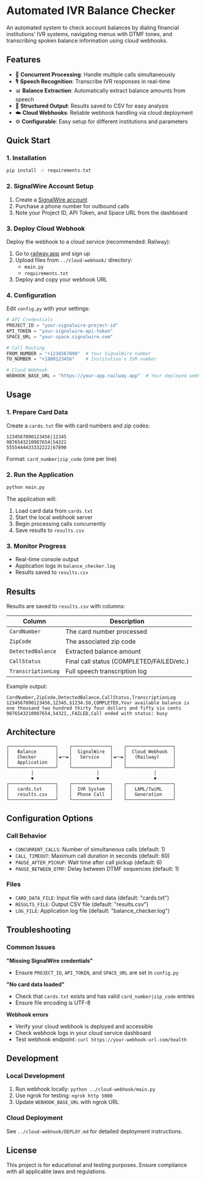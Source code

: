 # Automated IVR Balance Checker

An automated system to check account balances by dialing financial institutions' IVR systems, navigating menus with DTMF tones, and transcribing spoken balance information using cloud webhooks.

## Features

- 🔄 **Concurrent Processing**: Handle multiple calls simultaneously
- 🎙️ **Speech Recognition**: Transcribe IVR responses in real-time
- 📊 **Balance Extraction**: Automatically extract balance amounts from speech
- 📝 **Structured Output**: Results saved to CSV for easy analysis
- ☁️ **Cloud Webhooks**: Reliable webhook handling via cloud deployment
- ⚙️ **Configurable**: Easy setup for different institutions and parameters

## Quick Start

### 1. Installation

```bash
pip install -r requirements.txt
```

### 2. SignalWire Account Setup

1. Create a [SignalWire account](https://signalwire.com)
2. Purchase a phone number for outbound calls
3. Note your Project ID, API Token, and Space URL from the dashboard

### 3. Deploy Cloud Webhook

Deploy the webhook to a cloud service (recommended: Railway):

1. Go to [railway.app](https://railway.app) and sign up
2. Upload files from `../cloud-webhook/` directory:
   - `main.py`
   - `requirements.txt`
3. Deploy and copy your webhook URL

### 4. Configuration

Edit `config.py` with your settings:

```python
# API Credentials
PROJECT_ID = "your-signalwire-project-id"
API_TOKEN = "your-signalwire-api-token"  
SPACE_URL = "your-space.signalwire.com"

# Call Routing
FROM_NUMBER = "+1234567890"  # Your SignalWire number
TO_NUMBER = "+1800123456"    # Institution's IVR number

# Cloud Webhook
WEBHOOK_BASE_URL = "https://your-app.railway.app"  # Your deployed webhook URL
```

## Usage

### 1. Prepare Card Data

Create a `cards.txt` file with card numbers and zip codes:

```
1234567890123456|12345
9876543210987654|54321
5555444433332222|67890
```

Format: `card_number|zip_code` (one per line)

### 2. Run the Application

```bash
python main.py
```

The application will:
1. Load card data from `cards.txt`
2. Start the local webhook server
3. Begin processing calls concurrently
4. Save results to `results.csv`

### 3. Monitor Progress

- Real-time console output
- Application logs in `balance_checker.log`
- Results saved to `results.csv`

## Results

Results are saved to `results.csv` with columns:

| Column | Description |
|--------|-------------|
| `CardNumber` | The card number processed |
| `ZipCode` | The associated zip code |
| `DetectedBalance` | Extracted balance amount |
| `CallStatus` | Final call status (COMPLETED/FAILED/etc.) |
| `TranscriptionLog` | Full speech transcription log |

Example output:
```csv
CardNumber,ZipCode,DetectedBalance,CallStatus,TranscriptionLog
1234567890123456,12345,$1234.56,COMPLETED,Your available balance is one thousand two hundred thirty four dollars and fifty six cents
9876543210987654,54321,,FAILED,Call ended with status: busy
```

## Architecture

```
┌─────────────────┐    ┌──────────────┐    ┌─────────────────┐
│   Balance       │    │  SignalWire  │    │  Cloud Webhook  │
│   Checker       │◄──►│   Service    │◄──►│   (Railway)     │
│   Application   │    │              │    │                 │
└─────────────────┘    └──────────────┘    └─────────────────┘
         │                       │                    │
         ▼                       ▼                    ▼
┌─────────────────┐    ┌──────────────┐    ┌─────────────────┐
│   cards.txt     │    │  IVR System  │    │   LAML/TwiML    │
│   results.csv   │    │  Phone Call  │    │   Generation    │
└─────────────────┘    └──────────────┘    └─────────────────┘
```

## Configuration Options

### Call Behavior
- `CONCURRENT_CALLS`: Number of simultaneous calls (default: 1)
- `CALL_TIMEOUT`: Maximum call duration in seconds (default: 60)
- `PAUSE_AFTER_PICKUP`: Wait time after call pickup (default: 6)
- `PAUSE_BETWEEN_DTMF`: Delay between DTMF sequences (default: 1)

### Files
- `CARD_DATA_FILE`: Input file with card data (default: "cards.txt")
- `RESULTS_FILE`: Output CSV file (default: "results.csv")
- `LOG_FILE`: Application log file (default: "balance_checker.log")

## Troubleshooting

### Common Issues

**"Missing SignalWire credentials"**
- Ensure `PROJECT_ID`, `API_TOKEN`, and `SPACE_URL` are set in `config.py`

**"No card data loaded"**
- Check that `cards.txt` exists and has valid `card_number|zip_code` entries
- Ensure file encoding is UTF-8

**Webhook errors**
- Verify your cloud webhook is deployed and accessible
- Check webhook logs in your cloud service dashboard
- Test webhook endpoint: `curl https://your-webhook-url.com/health`

## Development

### Local Development
1. Run webhook locally: `python ../cloud-webhook/main.py`
2. Use ngrok for testing: `ngrok http 5000`
3. Update `WEBHOOK_BASE_URL` with ngrok URL

### Cloud Deployment
See `../cloud-webhook/DEPLOY.md` for detailed deployment instructions.

## License

This project is for educational and testing purposes. Ensure compliance with all applicable laws and regulations. 
